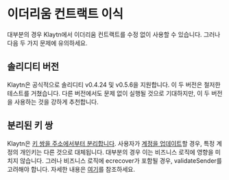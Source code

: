 # 이더리움 컨트랙트 이식

대부분의 경우 Klaytn에서 이더리움 컨트랙트를 수정 없이 사용할 수 있습니다. 그러나 다음 두 가지 문제에 유의하세요.

## 솔리디티 버전

Klaytn은 공식적으로 솔리디티 v0.4.24 및 v0.5.6을 지원합니다. 이 두 버전은 철저한 테스트를 거쳤습니다. 다른 버전에서도 문제 없이 실행될 것으로 기대하지만, 이 두 버전을 사용하는 것을 강하게 추천합니다.

## 분리된 키 쌍

Klaytn은 [키 쌍을 주소에서부터 분리합니다](../klaytn/design/accounts.md#decoupling-key-pairs-from-addresses). 사용자가 [계정을 업데이트](../klaytn/design/transactions/basic.md#txtypeaccountupdate)할 경우, 특정 계정의 개인키는 다른 것으로 대체됩니다. 대부분의 경우 이는 비즈니스 로직에 영향을 미치지 않습니다. 그러나 비즈니스 로직에 ecrecover가 포함될 경우, validateSender를 고려해야 합니다. 자세한 내용은 [여기](./precompiled-contracts.md)를 참조하세요.